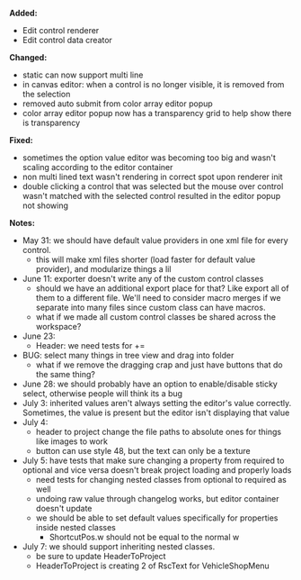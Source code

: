 **Added:**
* Edit control renderer
* Edit control data creator

**Changed:**
* static can now support multi line
* in canvas editor: when a control is no longer visible, it is removed from the selection
* removed auto submit from color array editor popup
* color array editor  popup now has a transparency grid to help show there is transparency

**Fixed:**
* sometimes the option value editor was becoming too big and wasn't scaling according to the editor container
* non multi lined text wasn't rendering in correct spot upon renderer init
* double clicking a control that was selected but the mouse over control wasn't matched with the selected control resulted in the editor popup not showing

**Notes:**
* May 31: we should have default value providers in one xml file for every control.
    * this will make xml files shorter (load faster for default value provider), and modularize things a lil
* June 11: exporter doesn't write any of the custom control classes
    * should we have an additional export place for that? Like export all of them to a different file.
      We'll need to consider macro merges if we separate into many files since custom class can have macros.
    * what if we made all custom control classes be shared across the workspace?
* June 23:
    - Header: we need tests for +=
* BUG: select many things in tree view and drag into folder
    * what if we remove the dragging crap and just have buttons that do the same thing?
* June 28: we should probably have an option to enable/disable sticky select, otherwise people will think its a bug
* July 3: inherited values aren't always setting the editor's value correctly. Sometimes, the value is present but the editor isn't displaying that value
* July 4:
    * header to project change the file paths to absolute ones for things like images to work
    * button can use style 48, but the text can only be a texture
* July 5: have tests that make sure changing a property from required to optional and vice versa doesn't break project loading and properly loads
    * need tests for changing nested classes from optional to required as well
    * undoing raw value through changelog works, but editor container doesn't update
    * we should be able to set default values specifically for properties inside nested classes
        * ShortcutPos.w should not be equal to the normal w
* July 7: we should support inheriting nested classes.
    * be sure to update HeaderToProject
    * HeaderToProject is creating 2 of RscText for VehicleShopMenu